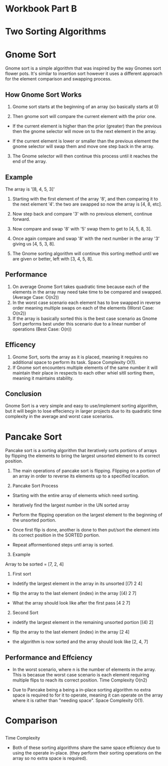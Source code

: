 # Workbook Part B

# Two Sorting Algorithms

# Gnome Sort

Gnome sort is a simple algorithm that was inspired by the way Gnomes sort flower pots. It's similar to insertion sort however it uses a different approach for the element comparison and swapping process.

## How Gnome Sort Works

1. Gnome sort starts at the beginning of an array (so basically starts at 0)

2. Then gnome sort will compare the current element with the prior one.

- If the current element is higher than the prior (greater) than the previous then the gnome selector will move on to the next element in the array.

- If the current element is lower or smaller than the previous element the gnome selector will swap them and move one step back in the array.

3. The Gnome selector will then continue this process until it reaches the end of the array.

## Example

The array is '[8, 4, 5, 3]'

1. Starting with the first element of the array '8', and then comparing it to the next element '4'. the two are swapped so now the array is [4, 8, etc].

2. Now step back and compare '3' with no previous element, continue forward.

3. Now compare and swap '8' with '5' swap them to get to [4, 5, 8, 3].

4. Once again compare and swap '8' with the next number in the array '3' giving us [4, 5, 3, 8].

5. The Gnome sorting algorithm will continue this sorting method until we are given or better, left with [3, 4, 5, 8].

## Performance

1. On average Gnome Sort takes quadratic time because each of the elements in the array may need take time to be compared and swapped. (Average Case: O(n2))
2. In the worst case scenario each element has to bve swapped in reverse order meaning multiple swaps on each of the elements (Worst Case: O(n2))
3. If the array is basically sorted this is the best case scenario as Gnome Sort performs best under this scenario due to a linear number of operations (Best Case: O(n))

## Efficency 

1. Gnome Sort, sorts the array as it is placed, meaning it requires no additional space to perform its task. Space Complexity O(1).
2. If Gnome sort encounters multiple elements of the same number it will maintain their place in respects to each other whiel sitll sorting them, meaning it maintains stability.

## Conclusion

Gnome Sort is a very simple and easy to use/implement sorting algorithm, but it will begin to lose effeciency in larger projects due to its quadratic time complexity in the average and worst case scenarios.

# Pancake Sort

Pancake sort is a sorting algorithm that iteratively sorts portions of arrays by flipping the elements to bring the largest unsorted element to its correct position.

1. The main operations of pancake sort is flipping. Flipping on a portion of an array in order to reverse its elements up to a specified location.

2. Pancake Sort Process

- Starting with the entire array of elements which need sorting.

- Iteratively find the largest number in the UN sorted array

- Perform the flipping operation on the largest element to the beginning of the unsorted portion.

- Once first flip is done, another is done to then put/sort the element into its correct position in the SORTED portion.

- Repeat afformentioned steps untl array is sorted.

3. Example

Array to be sorted = [7, 2, 4]

1. First sort

- Indetify the largest element in the array in its unsorted [(7) 2 4]

- flip the array to the last element (index) in the array [(4) 2 7]

- What the array should look like after the first pass [4 2 7]

2. Second Sort

- indetify the largest element in the remaining unsorted portion [(4) 2]

- flip the array to the last element (index) in the array [2 4]

- the algorithm is now sorted and the array should look like [2, 4, 7] 

## Performance and Effciency

- In the worst scenario, where n is the number of elements in the array. This is becasue the worst case scenario is each element requiring multiple flips to reach its correct position. Time Complexity O(n2)

- Due to Pancake being a being a in-place sorting algorithm no extra space is required to for it to operate, meaning it can operate on the array where it is rather than "needing space". Space Complexity O(1).

# Comparison

## 
Time Complexity

- Both of these sorting algorithms share the same space effciency due to using the operate in-place.  (they perform their sorting operations on the array so no extra space is required).

